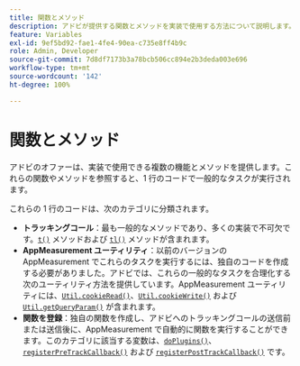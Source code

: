 ```yaml
---
title: 関数とメソッド
description: アドビが提供する関数とメソッドを実装で使用する方法について説明します。
feature: Variables
exl-id: 9ef5bd92-fae1-4fe4-90ea-c735e8ff4b9c
role: Admin, Developer
source-git-commit: 7d8df7173b3a78bcb506cc894e2b3deda003e696
workflow-type: tm+mt
source-wordcount: '142'
ht-degree: 100%

---
```


# 関数とメソッド

アドビのオファーは、実装で使用できる複数の機能とメソッドを提供します。これらの関数やメソッドを参照すると、1 行のコードで一般的なタスクが実行されます。

これらの 1 行のコードは、次のカテゴリに分類されます。

* **トラッキングコール**：最も一般的なメソッドであり、多くの実装で不可欠です。[`t()`](t-method.md) メソッドおよび [`tl()`](tl-method.md) メソッドが含まれます。
* **AppMeasurement ユーティリティ**：以前のバージョンの AppMeasurement でこれらのタスクを実行するには、独自のコードを作成する必要がありました。アドビでは、これらの一般的なタスクを合理化する次のユーティリティ方法を提供しています。AppMeasurement ユーティリティには、[`Util.cookieRead()`](util-cookieread.md)、[`Util.cookieWrite()`](util-cookiewrite.md) および [`Util.getQueryParam()`](util-getqueryparam.md) が含まれます。
* **関数を登録**：独自の関数を作成し、アドビへのトラッキングコールの送信前または送信後に、AppMeasurement で自動的に関数を実行することができます。このカテゴリに該当する変数は、[`doPlugins()`](doplugins.md)、[`registerPreTrackCallback()`](registerpretrackcallback.md) および [`registerPostTrackCallback()`](registerposttrackcallback.md) です。
